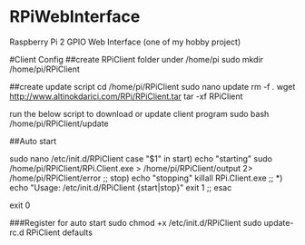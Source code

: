 # RPiWebInterface
Raspberry Pi 2 GPIO Web Interface (one of my hobby project)

#Client Config
##create RPiClient folder under /home/pi
sudo mkdir /home/pi/RPiClient

##create update script
cd /home/pi/RPiClient
sudo nano update
rm -f *.*
wget http://www.altinokdarici.com/RPi/RPiClient.tar
tar -xf RPiClient

run the below script to download or update client program
sudo bash /home/pi/RPiClient/update

##Auto start

sudo nano /etc/init.d/RPiClient
case "$1" in
  start)
    echo "starting"
    sudo /home/pi/RPiClient/RPi.Client.exe > /home/pi/RPiClient/output 2> /home/pi/RPiClient/error
    ;;
  stop)
    echo "stopping"
    killall RPi.Client.exe
    ;;
  *)
    echo "Usage: /etc/init.d/RPiClient {start|stop}"
    exit 1
    ;;
esac

exit 0


###Register for auto start
sudo chmod +x /etc/init.d/RPiClient
sudo update-rc.d RPiClient defaults

